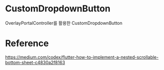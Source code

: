 # CustomDropdownButton

OverlayPortalController를 활용한 CustomDropdownButton  

# Reference
https://medium.com/codex/flutter-how-to-implement-a-nested-scrollable-bottom-sheet-c4830a2f8163   